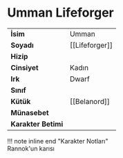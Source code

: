 # Umman Lifeforger  
|  |  |  
|---|---|  
| **İsim** | Umman |  
| **Soyadı** | [[Lifeforger]] |  
| **Hizip** |  |  
| **Cinsiyet** | Kadın |  
| **Irk** | Dwarf |  
| **Sınıf** |  |  
| **Kütük** | [[Belanord]] |  
| **Münasebet** |  |  
| **Karakter Betimi** |  |  
  
  
!!! note inline end "Karakter Notları"  
	Rannok'un karısı  
  
  
